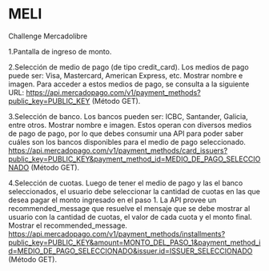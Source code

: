 # MELI
Challenge Mercadolibre

1.Pantalla de ingreso de monto.

2.Selección de medio de pago (de tipo credit_card). Los medios de pago puede ser: Visa, Mastercard, American Express, etc. Mostrar nombre e imagen. Para acceder a estos medios de pago, se consulta a la siguiente URL: https://api.mercadopago.com/v1/payment_methods?public_key=PUBLIC_KEY (Método GET).

3.Selección de banco. Los bancos pueden ser: ICBC, Santander, Galicia, entre otros. Mostrar nombre e imagen. Estos operan con diversos medios de pago de pago, por lo que debes consumir una API para poder saber cuáles son los bancos disponibles para el medio de pago seleccionado. https://api.mercadopago.com/v1/payment_methods/card_issuers?public_key=PUBLIC_KEY&payment_method_id=MEDIO_DE_PAGO_SELECCIONADO (Método GET).

4.Selección de cuotas. Luego de tener el medio de pago y las el banco seleccionados, el usuario debe seleccionar la cantidad de cuotas en las que desea pagar el monto ingresado en el paso 1. La API provee un recommended_message que resuelve el mensaje que se debe mostrar al usuario con la cantidad de cuotas, el valor de cada cuota y el monto final. Mostrar el recommended_message. https://api.mercadopago.com/v1/payment_methods/installments?public_key=PUBLIC_KEY&amount=MONTO_DEL_PASO_1&payment_method_id=MEDIO_DE_PAGO_SELECCIONADO&issuer.id=ISSUER_SELECCIONADO (Método GET).
